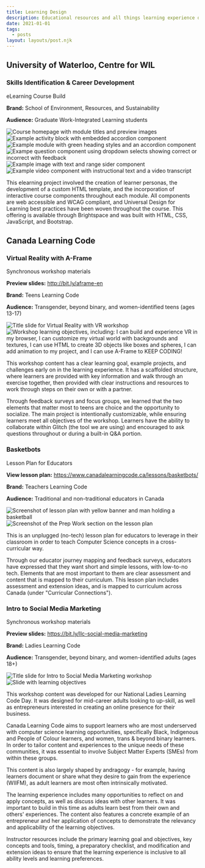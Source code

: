 ```yaml
---
title: Learning Design
description: Educational resources and all things learning experience design
date: 2021-01-01
tags:
  - posts
layout: layouts/post.njk
---
```


## University of Waterloo, Centre for WIL

### Skills Identification & Career Development 

eLearning Course Build

**Brand:**
School of Environment, Resources, and Sustainability

**Audience:**
Graduate Work-Integrated Learning students

<img src="https://cdn.glitch.global/a270cb3e-e177-43f1-b047-02d7d10c772b/Screen%20Shot%202023-03-06%20at%202.36.50%20PM.png?v=1703982802772" class="exemplar" alt="Course homepage with module titles and preview images"/> 
<img src="https://cdn.glitch.global/a270cb3e-e177-43f1-b047-02d7d10c772b/Screen%20Shot%202023-03-06%20at%202.46.33%20PM.png?v=1703982831971" class="exemplar" alt="Example activity block with embedded accordion component"/>
<img src="https://cdn.glitch.global/a270cb3e-e177-43f1-b047-02d7d10c772b/Screen%20Shot%202023-03-06%20at%202.54.32%20PM.png?v=1703982813383" class="exemplar" alt="Example module with green heading styles and an accordion component"/> 
<img src="https://cdn.glitch.global/a270cb3e-e177-43f1-b047-02d7d10c772b/Screen%20Shot%202023-03-06%20at%202.47.09%20PM.png?v=1703982826450" class="exemplar" alt="Exampe question component using dropdown selects showing correct or incorrect with feedback"/> 
<img src="https://cdn.glitch.global/a270cb3e-e177-43f1-b047-02d7d10c772b/Screen%20Shot%202023-03-06%20at%202.44.59%20PM.png?v=1703982837243" class="exemplar" alt="Example image with text and range sider component"/>  
<img src="https://cdn.glitch.global/a270cb3e-e177-43f1-b047-02d7d10c772b/Screen%20Shot%202023-03-06%20at%202.49.36%20PM.png?v=1703982818237" class="exemplar" alt="Example video component with instructional text and a video transcript"/> 

This elearning project involved the creation of learner personas, the development of a custom HTML template, and the incorporation of interactive course components throughout each module. All components are web accessible and WCAG compliant, and Universal Design for Learning best practices have been woven throughout the course. This offering is available through Brightspace and was built with HTML, CSS, JavaScript, and Bootstrap. 


## Canada Learning Code

### Virtual Reality with A-Frame

Synchronous workshop materials

**Preview slides:**
<a href="https://kasslent.github.io/teenslc-vr-with-aframe/slides-en-2hours.html" target="_blank">http://bit.ly/aframe-en</a>

**Brand:**
Teens Learning Code

**Audience:**
Transgender, beyond binary, and women-identified teens (ages 13-17)

<img src="https://cdn.glitch.me/a270cb3e-e177-43f1-b047-02d7d10c772b%2FScreen%20Shot%202021-10-30%20at%209.38.01%20PM.png?v=1638237159077" class="exemplar" alt="Title slide for Virtual Reality with VR workshop"/> 
<img src="https://cdn.glitch.me/a270cb3e-e177-43f1-b047-02d7d10c772b%2FScreen%20Shot%202021-10-30%20at%209.39.42%20PM.png?v=1638237169688" class="exemplar" alt="Workshop learning objectives, including: I can build and experience VR in my browser, I can customize my virtual world with backgrounds and textures, I can use HTML to create 3D objects like boxes and spheres, I can add animation to my project, and I can use A-Frame to KEEP CODING!"/> 

This workshop content has a clear learning goal, example projects, and challenges early on in the learning experience. It has a scaffolded structure, where learners are provided with key information and walk through an exercise together, then provided with clear instructions and resources to work through steps on their own or with a partner.

Through feedback surveys and focus groups, we learned that the two elements that matter most to teens are choice and the opportunity to socialize. The main project is intentionally customizable, while ensuring learners meet all objectives of the workshop. Learners have the ability to collaborate within Glitch (the tool we are using) and encouraged to ask questions throughout or during a built-in Q&A portion. 

### Basketbots

Lesson Plan for Educators

**View lesson plan:**
<a href="https://www.canadalearningcode.ca/lessons/basketbots/" target="_blank">https://www.canadalearningcode.ca/lessons/basketbots/</a>

**Brand:**
Teachers Learning Code

**Audience:**
Traditional and non-traditional educators in Canada

<img src="https://cdn.glitch.me/a270cb3e-e177-43f1-b047-02d7d10c772b%2FScreen%20Shot%202021-10-30%20at%2010.22.39%20PM.png?v=1638236864467" class="exemplar" alt="Screenshot of lesson plan with yellow banner and man holding a basketball"/> 
<img src="https://cdn.glitch.me/a270cb3e-e177-43f1-b047-02d7d10c772b%2FScreen%20Shot%202021-10-30%20at%2010.23.07%20PM.png?v=1638236849697" class="exemplar" alt="Screenshot of the Prep Work section on the lesson plan"/> 

This is an unplugged (no-tech) lesson plan for educators to leverage in their classroom in order to teach Computer Science concepts in a cross-curricular way.  

Through our educator journey mapping and feedback surveys, educators have expressed that they want short and simple lessons, with low-to-no tech. Elements that are most important to them are clear assessment and content that is mapped to their curriculum. This lesson plan includes assessment and extension ideas, and is mapped to curriculum across Canada (under "Curricular Connections"). 

### Intro to Social Media Marketing

Synchronous workshop materials

**Preview slides:** 
<a href="https://bit.ly/llc-social-media-marketing" target="_blank">https://bit.ly/llc-social-media-marketing</a> 

**Brand:**
Ladies Learning Code

**Audience:**
Transgender, beyond binary, and women-identified adults (ages 18+)

<img src="https://cdn.glitch.me/a270cb3e-e177-43f1-b047-02d7d10c772b%2FScreen%20Shot%202021-11-18%20at%202.08.06%20PM.png?v=1638235192249" class="exemplar" alt="Title slide for Intro to Social Media Marketing workshop"/> 
<img src="https://cdn.glitch.global/a270cb3e-e177-43f1-b047-02d7d10c772b/Screen%20Shot%202023-01-06%20at%204.53.42%20PM.png?v=1673042055525" class="exemplar" alt="Slide with learning objectives"/> 

This workshop content was developed for our National Ladies Learning Code Day. It was designed for mid-career adults looking to up-skill, as well as entrepreneurs interested in creating an online presence for their business. 

Canada Learning Code aims to support learners who are most underserved with computer science learning opportunities, specifically Black, Indigenous and People of Colour learners, and women, trans & beyond binary learners. In order to tailor content and experiences to the unique needs of these communities, it was essential to involve Subject Matter Experts (SMEs) from within these groups. 

This content is also largely shaped by andragogy - for example, having learners document or share what they desire to gain from the experience (WIIFM), as adult learners are most often intrinsically motivated.

The learning experience includes many opportunities to reflect on and apply concepts, as well as discuss ideas with other learners. It was important to build in this time as adults learn best from their own and others' experiences. The content also features a concrete example of an entrepreneur and her application of concepts to demonstrate the relevancy and applicability of the learning objectives. 

<!--<img src="https://cdn.glitch.me/a270cb3e-e177-43f1-b047-02d7d10c772b%2FScreen%20Shot%202021-11-18%20at%202.05.53%20PM.png?v=1638235966850" class="exemplar2" alt="Screenshot of an Instructor Notes document with subheadings for Learning Goals, Outcomes, and Key Concepts"/> -->

Instructor resources include the primary learning goal and objectives, key concepts and tools, timing, a preparatory checklist, and modification and extension ideas to ensure that the learning experience is inclusive to all ability levels and learning preferences.
